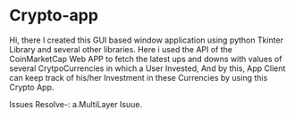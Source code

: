 # Crypto-app

Hi, there I created this GUI based window application using python Tkinter Library and several other libraries.
Here i used the API of the CoinMarketCap Web APP to fetch the latest ups and downs with values of several CrytpoCurrencies in which a User Invested, And by this,
App Client can keep track of his/her Investment in these Currencies by using this Crypto App.

Issues Resolve-:
  a.MultiLayer Isuue.
 
